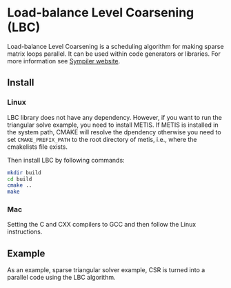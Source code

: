 # Load-balance Level Coarsening (LBC)
Load-balance Level Coarsening is a scheduling algorithm for 
making sparse matrix loops parallel. It can be used within 
 code generators or libraries. For more information see 
[Sympiler website](www.sympiler.com).

## Install

### Linux
LBC library does not have any dependency.
However, if you want to run the triangular solve example, 
you need to install METIS. If METIS is installed in the system path,
CMAKE will resolve the dpendency otherwise you need to set 
`CMAKE_PREFIX_PATH` to the root directory of metis, i.e., 
where the cmakelists file exists. 


Then install LBC by following commands:

```bash
mkdir build
cd build
cmake ..
make
```

### Mac
Setting the C and CXX compilers to GCC and then follow the Linux 
instructions. 

## Example
As an example, sparse triangular solver example, CSR is turned into
a parallel code using the LBC algorithm. 


